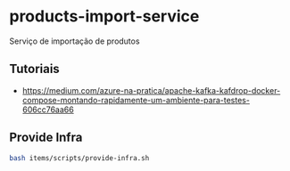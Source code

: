 # products-import-service
Serviço de importação de produtos


## Tutoriais

- https://medium.com/azure-na-pratica/apache-kafka-kafdrop-docker-compose-montando-rapidamente-um-ambiente-para-testes-606cc76aa66

## Provide Infra

```bash
bash items/scripts/provide-infra.sh
```
